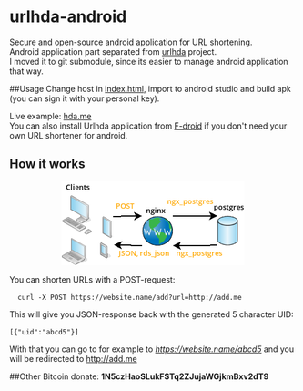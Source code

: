 # urlhda-android
Secure and open-source android application for URL shortening.  
Android application part separated from [urlhda](https://github.com/cryptofuture/urlhda) project.  
I moved it to git submodule, since its easier to manage android application that way.

##Usage
Change host in [index.html](https://raw.githubusercontent.com/cryptofuture/urlhda-android/master/app/src/main/assets/index.html), import to android studio and build apk (you can sign it with your personal key).

Live example: [hda.me](https://hda.me)  
You can also install Urlhda application from [F-droid](https://f-droid.org/repository/browse/?fdid=me.hda.urlhda) if you don't need your own URL shortener for android.

## How it works
 <p align="center">
<img src="https://raw.githubusercontent.com/cryptofuture/urlhda-android/master/gradle/img/Diagram1.png"/>
</p>

You can shorten URLs with a POST-request:
```
  curl -X POST https://website.name/add?url=http://add.me
```

This will give you JSON-response back with the generated 5 character UID:
```
[{"uid":"abcd5"}]
```

With that you can go to for example to *https://website.name/abcd5* and you will be redirected to http://add.me

##Other
Bitcoin donate: **1N5czHaoSLukFSTq2ZJujaWGjkmBxv2dT9**
